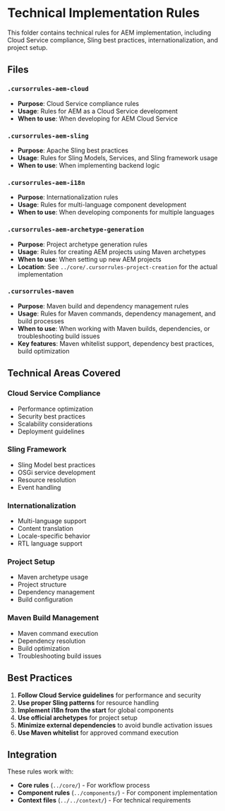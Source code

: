 # Technical Implementation Rules

This folder contains technical rules for AEM implementation, including Cloud Service compliance, Sling best practices, internationalization, and project setup.

## Files

### `.cursorrules-aem-cloud`
- **Purpose**: Cloud Service compliance rules
- **Usage**: Rules for AEM as a Cloud Service development
- **When to use**: When developing for AEM Cloud Service

### `.cursorrules-aem-sling`
- **Purpose**: Apache Sling best practices
- **Usage**: Rules for Sling Models, Services, and Sling framework usage
- **When to use**: When implementing backend logic

### `.cursorrules-aem-i18n`
- **Purpose**: Internationalization rules
- **Usage**: Rules for multi-language component development
- **When to use**: When developing components for multiple languages

### `.cursorrules-aem-archetype-generation`
- **Purpose**: Project archetype generation rules
- **Usage**: Rules for creating AEM projects using Maven archetypes
- **When to use**: When setting up new AEM projects
- **Location**: See `../core/.cursorrules-project-creation` for the actual implementation

### `.cursorrules-maven`
- **Purpose**: Maven build and dependency management rules
- **Usage**: Rules for Maven commands, dependency management, and build processes
- **When to use**: When working with Maven builds, dependencies, or troubleshooting build issues
- **Key features**: Maven whitelist support, dependency best practices, build optimization

## Technical Areas Covered

### Cloud Service Compliance
- Performance optimization
- Security best practices
- Scalability considerations
- Deployment guidelines

### Sling Framework
- Sling Model best practices
- OSGi service development
- Resource resolution
- Event handling

### Internationalization
- Multi-language support
- Content translation
- Locale-specific behavior
- RTL language support

### Project Setup
- Maven archetype usage
- Project structure
- Dependency management
- Build configuration

### Maven Build Management
- Maven command execution
- Dependency resolution
- Build optimization
- Troubleshooting build issues

## Best Practices

1. **Follow Cloud Service guidelines** for performance and security
2. **Use proper Sling patterns** for resource handling
3. **Implement i18n from the start** for global components
4. **Use official archetypes** for project setup
5. **Minimize external dependencies** to avoid bundle activation issues
6. **Use Maven whitelist** for approved command execution

## Integration

These rules work with:
- **Core rules** (`../core/`) - For workflow process
- **Component rules** (`../components/`) - For component implementation
- **Context files** (`../../context/`) - For technical requirements
